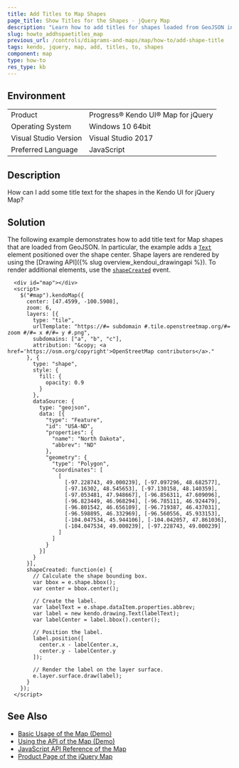 ```yaml
---
title: Add Titles to Map Shapes
page_title: Show Titles for the Shapes - jQuery Map
description: "Learn how to add titles for shapes loaded from GeoJSON in a Kendo UI for jQuery Map component."
slug: howto_addhspaetitles_map
previous_url: /controls/diagrams-and-maps/map/how-to/add-shape-title
tags: kendo, jquery, map, add, titles, to, shapes
component: map
type: how-to
res_type: kb
---
```


## Environment

<table>
 <tr>
  <td>Product</td>
  <td>Progress® Kendo UI® Map for jQuery</td>
 </tr>
 <tr>
  <td>Operating System</td>
  <td>Windows 10 64bit</td>
 </tr>
 <tr>
  <td>Visual Studio Version</td>
  <td>Visual Studio 2017</td>
 </tr>
 <tr>
  <td>Preferred Language</td>
  <td>JavaScript</td>
 </tr>
</table>

## Description

How can I add some title text for the shapes in the Kendo UI for jQuery Map?

## Solution

The following example demonstrates how to add title text for Map shapes that are loaded from GeoJSON. In particular, the example adds a [`Text`](/api/javascript/drawing/text) element positioned over the shape center. Shape layers are rendered by using the [Drawing API]({% slug overview_kendoui_drawingapi %}). To render additional elements, use the [`shapeCreated`](/api/javascript/dataviz/ui/map/events/shapecreated) event.

```dojo
  <div id="map"></div>
  <script>
    $("#map").kendoMap({
      center: [47.4599, -100.5908],
      zoom: 6,
      layers: [{
        type: "tile",
        urlTemplate: "https://#= subdomain #.tile.openstreetmap.org/#= zoom #/#= x #/#= y #.png",
        subdomains: ["a", "b", "c"],
        attribution: "&copy; <a href='https://osm.org/copyright'>OpenStreetMap contributors</a>."
      }, {
        type: "shape",
        style: {
          fill: {
            opacity: 0.9
          }
        },
        dataSource: {
          type: "geojson",
          data: [{
            "type": "Feature",
            "id": "USA-ND",
            "properties": {
              "name": "North Dakota",
              "abbrev": "ND"
            },
            "geometry": {
              "type": "Polygon",
              "coordinates": [
                [
                  [-97.228743, 49.000239], [-97.097296, 48.682577],
                  [-97.16302, 48.545653], [-97.130158, 48.140359],
                  [-97.053481, 47.948667], [-96.856311, 47.609096],
                  [-96.823449, 46.968294], [-96.785111, 46.924479],
                  [-96.801542, 46.656109], [-96.719387, 46.437031],
                  [-96.598895, 46.332969], [-96.560556, 45.933153],
                  [-104.047534, 45.944106], [-104.042057, 47.861036],
                  [-104.047534, 49.000239], [-97.228743, 49.000239]
                ]
              ]
            }
          }]
        }
      }],
      shapeCreated: function(e) {
        // Calculate the shape bounding box.
        var bbox = e.shape.bbox();
        var center = bbox.center();

        // Create the label.
        var labelText = e.shape.dataItem.properties.abbrev;
        var label = new kendo.drawing.Text(labelText);
        var labelCenter = label.bbox().center();

        // Position the label.
        label.position([
          center.x - labelCenter.x,
          center.y - labelCenter.y
        ]);

        // Render the label on the layer surface.
        e.layer.surface.draw(label);
      }
    });
  </script>
```

## See Also

* [Basic Usage of the Map (Demo)](https://demos.telerik.com/kendo-ui/map/index)
* [Using the API of the Map (Demo)](https://demos.telerik.com/kendo-ui/map/api)
* [JavaScript API Reference of the Map](/api/javascript/dataviz/ui/map)
* [Product Page of the jQuery Map](https://www.telerik.com/kendo-jquery-ui/map)
